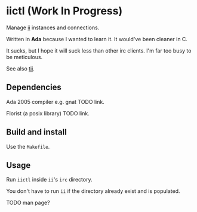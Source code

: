 # iictl (Work In Progress)
Manage [ii](https://git.suckless.org/ii/) instances and connections.

Written in **Ada** because I wanted to learn it.
It would've been cleaner in C.

It sucks, but I hope it will suck less than other irc clients.
I'm far too busy to be meticulous.

See also [tii](https://github.com/byllgrim/tii).

## Dependencies
Ada 2005 compiler e.g. gnat TODO link.

Florist (a posix library) TODO link.

## Build and install
Use the `Makefile`.

## Usage
Run `iictl` inside `ii`'s `irc` directory.

You don't have to run `ii` if the directory already exist and is populated.

TODO man page?
